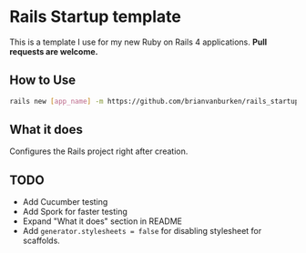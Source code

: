 # Rails Startup template

This is a template I use for my new Ruby on Rails 4 applications. **Pull requests are welcome.**

## How to Use

```bash
rails new [app_name] -m https://github.com/brianvanburken/rails_startup_template/template.rb
```

## What it does

Configures the Rails project right after creation.

## TODO

- Add Cucumber testing
- Add Spork for faster testing
- Expand "What it does" section in README
- Add `generator.stylesheets = false` for disabling stylesheet for scaffolds.
